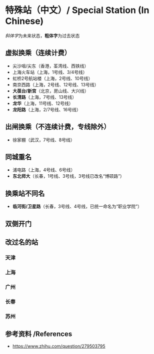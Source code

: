 # 特殊站（中文）/ Special Station (In Chinese)

*斜体字*为未来状态，**粗体字**为过去状态

## 虚拟换乘（连续计费）
- 尖沙咀/尖东（香港，荃湾线、西铁线）
- 上海火车站（上海，1号线、3/4号线）
- 虹桥2号航站楼（上海，2号线、10号线）
- 南京西路（上海，2号线、12号线、13号线）
- **大葆台/新宫**（北京，房山线、大兴线）
- **长清路**（上海，7号线、13号线）
- **龙华**（上海，11号线、12号线）
- **龙阳路**（上海，2/7号线、16号线）

## 出闸换乘（不连续计费，专线除外）
- 徐家棚（武汉，7号线、8号线）

## 同城重名
- 浦电路（上海，4号线、6号线）
- **东北师大**（长春，1号线、3号线，3号线已改名“博硕路”）

## 换乘站不同名
- **临河街/卫星路**（长春，3号线、4号线，已统一命名为“职业学院”）

## 双侧开门

## 改过名的站
### 天津
### 上海
### 广州
### 长春
### 苏州

## 参考资料 /References
- https://www.zhihu.com/question/279503795
